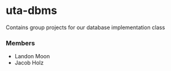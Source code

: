 # uta-dbms
Contains group projects for our database implementation class

### Members
- Landon Moon
- Jacob Holz
